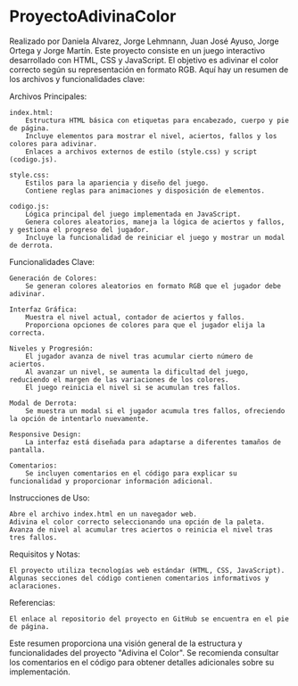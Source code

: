 # ProyectoAdivinaColor
Realizado por Daniela Alvarez, Jorge Lehmnann, Juan José Ayuso, Jorge Ortega y Jorge Martín.
Este proyecto consiste en un juego interactivo desarrollado con HTML, CSS y JavaScript. El objetivo es adivinar el color correcto según su representación en formato RGB. Aquí hay un resumen de los archivos y funcionalidades clave:

Archivos Principales:

    index.html:
        Estructura HTML básica con etiquetas para encabezado, cuerpo y pie de página.
        Incluye elementos para mostrar el nivel, aciertos, fallos y los colores para adivinar.
        Enlaces a archivos externos de estilo (style.css) y script (codigo.js).

    style.css:
        Estilos para la apariencia y diseño del juego.
        Contiene reglas para animaciones y disposición de elementos.

    codigo.js:
        Lógica principal del juego implementada en JavaScript.
        Genera colores aleatorios, maneja la lógica de aciertos y fallos, y gestiona el progreso del jugador.
        Incluye la funcionalidad de reiniciar el juego y mostrar un modal de derrota.

Funcionalidades Clave:

    Generación de Colores:
        Se generan colores aleatorios en formato RGB que el jugador debe adivinar.

    Interfaz Gráfica:
        Muestra el nivel actual, contador de aciertos y fallos.
        Proporciona opciones de colores para que el jugador elija la correcta.

    Niveles y Progresión:
        El jugador avanza de nivel tras acumular cierto número de aciertos. 
        Al avanzar un nivel, se aumenta la dificultad del juego, reduciendo el margen de las variaciones de los colores.
        El juego reinicia el nivel si se acumulan tres fallos.

    Modal de Derrota:
        Se muestra un modal si el jugador acumula tres fallos, ofreciendo la opción de intentarlo nuevamente.

    Responsive Design:
        La interfaz está diseñada para adaptarse a diferentes tamaños de pantalla.

    Comentarios:
        Se incluyen comentarios en el código para explicar su funcionalidad y proporcionar información adicional.

Instrucciones de Uso:

    Abre el archivo index.html en un navegador web.
    Adivina el color correcto seleccionando una opción de la paleta.
    Avanza de nivel al acumular tres aciertos o reinicia el nivel tras tres fallos.

Requisitos y Notas:

    El proyecto utiliza tecnologías web estándar (HTML, CSS, JavaScript).
    Algunas secciones del código contienen comentarios informativos y aclaraciones.

Referencias:

    El enlace al repositorio del proyecto en GitHub se encuentra en el pie de página.

Este resumen proporciona una visión general de la estructura y funcionalidades del proyecto "Adivina el Color". Se recomienda consultar los comentarios en el código para obtener detalles adicionales sobre su implementación.
